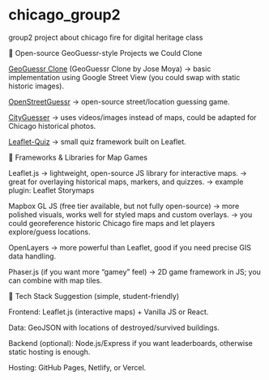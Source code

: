 # chicago_group2
group2 project about chicago fire for digital heritage class 

🔹 Open-source GeoGuessr-style Projects we Could Clone

[GeoGuessr Clone](https://github.com/jzmoya/geoguessr-clone)  (GeoGuessr Clone by Jose Moya)
 → basic implementation using Google Street View (you could swap with static historic images).

[OpenStreetGuessr](https://github.com/GeoGuess/Streetguessr)
 → open-source street/location guessing game.

[CityGuesser](https://github.com/mickael-kerjean/cityguesser)
 → uses videos/images instead of maps, could be adapted for Chicago historical photos.

[Leaflet-Quiz](https://github.com/ustroetz/leaflet-quiz)
 → small quiz framework built on Leaflet.


 🔹 Frameworks & Libraries for Map Games
 
Leaflet.js
→ lightweight, open-source JS library for interactive maps.
→ great for overlaying historical maps, markers, and quizzes.
→ example plugin: Leaflet Storymaps

Mapbox GL JS (free tier available, but not fully open-source)
→ more polished visuals, works well for styled maps and custom overlays.
→ you could georeference historic Chicago fire maps and let players explore/guess locations.

OpenLayers
→ more powerful than Leaflet, good if you need precise GIS data handling.

Phaser.js (if you want more “gamey” feel)
→ 2D game framework in JS; you can combine with map tiles.


🔹 Tech Stack Suggestion (simple, student-friendly)

Frontend: Leaflet.js (interactive maps) + Vanilla JS or React.

Data: GeoJSON with locations of destroyed/survived buildings.

Backend (optional): Node.js/Express if you want leaderboards, otherwise static hosting is enough.

Hosting: GitHub Pages, Netlify, or Vercel.
